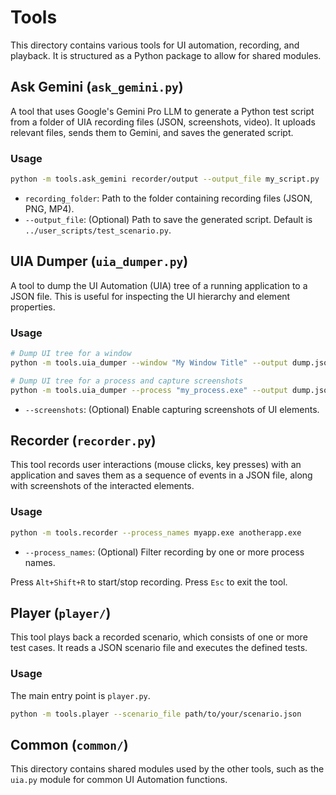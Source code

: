 # Tools

This directory contains various tools for UI automation, recording, and playback. It is structured as a Python package to allow for shared modules.

## Ask Gemini (`ask_gemini.py`)

A tool that uses Google's Gemini Pro LLM to generate a Python test script from a folder of UIA recording files (JSON, screenshots, video). It uploads relevant files, sends them to Gemini, and saves the generated script.

### Usage
```bash
python -m tools.ask_gemini recorder/output --output_file my_script.py
```
- `recording_folder`: Path to the folder containing recording files (JSON, PNG, MP4).
- `--output_file`: (Optional) Path to save the generated script. Default is `../user_scripts/test_scenario.py`.

## UIA Dumper (`uia_dumper.py`)

A tool to dump the UI Automation (UIA) tree of a running application to a JSON file. This is useful for inspecting the UI hierarchy and element properties.

### Usage
```bash
# Dump UI tree for a window
python -m tools.uia_dumper --window "My Window Title" --output dump.json

# Dump UI tree for a process and capture screenshots
python -m tools.uia_dumper --process "my_process.exe" --output dump.json --screenshots
```
- `--screenshots`: (Optional) Enable capturing screenshots of UI elements.

## Recorder (`recorder.py`)

This tool records user interactions (mouse clicks, key presses) with an application and saves them as a sequence of events in a JSON file, along with screenshots of the interacted elements.

### Usage
```bash
python -m tools.recorder --process_names myapp.exe anotherapp.exe
```
- `--process_names`: (Optional) Filter recording by one or more process names.

Press `Alt+Shift+R` to start/stop recording. Press `Esc` to exit the tool.

## Player (`player/`)

This tool plays back a recorded scenario, which consists of one or more test cases. It reads a JSON scenario file and executes the defined tests.

### Usage
The main entry point is `player.py`.
```bash
python -m tools.player --scenario_file path/to/your/scenario.json
```

## Common (`common/`)
This directory contains shared modules used by the other tools, such as the `uia.py` module for common UI Automation functions.
